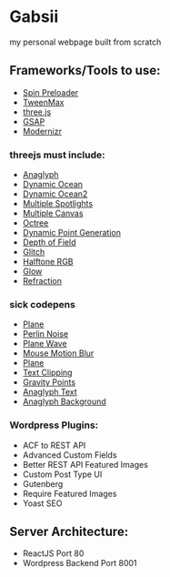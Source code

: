 # Gabsii
my personal webpage built from scratch

## Frameworks/Tools to use:

- [Spin Preloader](https://codepen.io/rickzanutta/pen/yjaeB)
- [TweenMax](https://greensock.com/tweenmax)
- [three.js](https://threejs.org/)
- [GSAP](https://greensock.com/gsap)
- [Modernizr](https://modernizr.com/)


### threejs must include:

- [Anaglyph](https://threejs.org/examples/webgl_effects_anaglyph.html)
- [Dynamic Ocean](https://threejs.org/examples/webgl_geometry_dynamic.html)
- [Dynamic Ocean2](https://threejs.org/examples/webgl_shaders_ocean2.html)
- [Multiple Spotlights](https://threejs.org/examples/webgl_lights_spotlights.html)
- [Multiple Canvas](https://threejs.org/examples/webgl_multiple_canvases_complex.html)
- [Octree](https://threejs.org/examples/webgl_octree.html)
- [Dynamic Point Generation](https://threejs.org/examples/webgl_points_dynamic.html)
- [Depth of Field](https://threejs.org/examples/webgl_postprocessing_dof.html)
- [Glitch](https://threejs.org/examples/webgl_postprocessing_glitch.html)
- [Halftone RGB](https://threejs.org/examples/webgl_postprocessing_rgb_halftone.html)
- [Glow](https://threejs.org/examples/webgl_postprocessing_unreal_bloom.html)
- [Refraction](https://threejs.org/examples/webgl_refraction.html)

### sick codepens

- [Plane](https://codepen.io/Fallenstedt/pen/XzOXMO)
- [Perlin Noise](https://codepen.io/Jeremboo/pen/LRRrNY)
- [Plane Wave](https://codepen.io/tinozza-the-typescripter/pen/WyvaER)
- [Mouse Motion Blur](https://codepen.io/igcorreia/pen/pJvOpL)
- [Plane](https://codepen.io/deathfang/pen/WxNVoq)
- [Text Clipping](https://codepen.io/Jintos/pen/crlxk)
- [Gravity Points](https://codepen.io/akm2/pen/rHIsa)
- [Anaglyph Text](https://codepen.io/nielsvandenbrand/pen/jYGWwV)
- [Anaglyph Background](https://codepen.io/kirklestelle/pen/MpvxmR)

### Wordpress Plugins:

- ACF to REST API
- Advanced Custom Fields
- Better REST API Featured Images
- Custom Post Type UI
- Gutenberg
- Require Featured Images
- Yoast SEO

## Server Architecture:

- ReactJS Port 80
- Wordpress Backend Port 8001 
